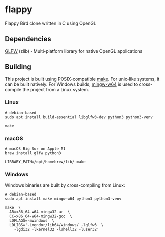 # flappy
Flappy Bird clone written in C using OpenGL

## Dependencies
[GLFW](https://www.glfw.org/) (zlib) - Multi-platform library for native OpenGL applications  

## Building
This project is built using POSIX-compatible [make](https://pubs.opengroup.org/onlinepubs/009695399/utilities/make.html).
For unix-like systems, it can be built natively.
For Windows builds, [mingw-w64](http://mingw-w64.org/doku.php) is used to cross-compile the project from a Linux system.

### Linux
```
# debian-based
sudo apt install build-essential libglfw3-dev python3 python3-venv

make
```

### macOS
```
# macOS Big Sur on Apple M1
brew install glfw python3

LIBRARY_PATH=/opt/homebrew/lib/ make
```

### Windows
Windows binaries are built by cross-compiling from Linux:
```
# debian-based
sudo apt install make mingw-w64 python3 python3-venv

make  \
  AR=x86_64-w64-mingw32-ar  \
  CC=x86_64-w64-mingw32-gcc  \
  LDFLAGS=-mwindows  \
  LDLIBS='-Lvendor/lib64/windows/ -lglfw3  \
    -lgdi32 -lkernel32 -lshell32 -luser32'
```

